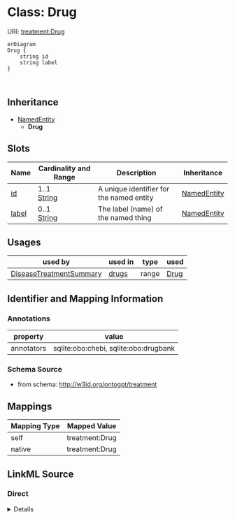 # Class: Drug



URI: [treatment:Drug](http://w3id.org/ontogpt/treatments/Drug)


```mermaid
erDiagram
Drug {
    string id  
    string label  
}



```




## Inheritance
* [NamedEntity](NamedEntity.md)
    * **Drug**



## Slots

| Name | Cardinality and Range | Description | Inheritance |
| ---  | --- | --- | --- |
| [id](id.md) | 1..1 <br/> [String](String.md) | A unique identifier for the named entity | [NamedEntity](NamedEntity.md) |
| [label](label.md) | 0..1 <br/> [String](String.md) | The label (name) of the named thing | [NamedEntity](NamedEntity.md) |





## Usages

| used by | used in | type | used |
| ---  | --- | --- | --- |
| [DiseaseTreatmentSummary](DiseaseTreatmentSummary.md) | [drugs](drugs.md) | range | [Drug](Drug.md) |






## Identifier and Mapping Information





### Annotations

| property | value |
| --- | --- |
| annotators | sqlite:obo:chebi, sqlite:obo:drugbank |



### Schema Source


* from schema: http://w3id.org/ontogpt/treatment





## Mappings

| Mapping Type | Mapped Value |
| ---  | ---  |
| self | treatment:Drug |
| native | treatment:Drug |





## LinkML Source

<!-- TODO: investigate https://stackoverflow.com/questions/37606292/how-to-create-tabbed-code-blocks-in-mkdocs-or-sphinx -->

### Direct

<details>
```yaml
name: Drug
annotations:
  annotators:
    tag: annotators
    value: sqlite:obo:chebi, sqlite:obo:drugbank
from_schema: http://w3id.org/ontogpt/treatment
rank: 1000
is_a: NamedEntity

```
</details>

### Induced

<details>
```yaml
name: Drug
annotations:
  annotators:
    tag: annotators
    value: sqlite:obo:chebi, sqlite:obo:drugbank
from_schema: http://w3id.org/ontogpt/treatment
rank: 1000
is_a: NamedEntity
attributes:
  id:
    name: id
    annotations:
      prompt.skip:
        tag: prompt.skip
        value: 'true'
    description: A unique identifier for the named entity
    comments:
    - this is populated during the grounding and normalization step
    from_schema: http://w3id.org/ontogpt/treatment
    rank: 1000
    identifier: true
    alias: id
    owner: Drug
    domain_of:
    - NamedEntity
    - Publication
    range: string
  label:
    name: label
    annotations:
      owl:
        tag: owl
        value: AnnotationProperty, AnnotationAssertion
    description: The label (name) of the named thing
    from_schema: http://w3id.org/ontogpt/treatment
    aliases:
    - name
    rank: 1000
    slot_uri: rdfs:label
    alias: label
    owner: Drug
    domain_of:
    - NamedEntity
    range: string

```
</details>